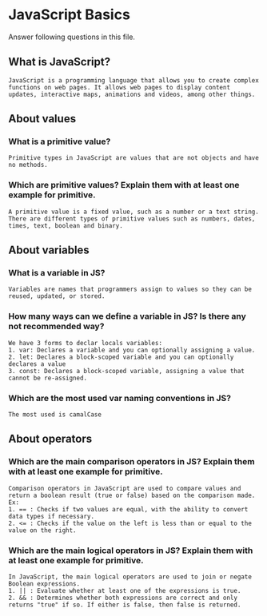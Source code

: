 # JavaScript Basics

Answer following questions in this file.

## What is JavaScript?

```
JavaScript is a programming language that allows you to create complex functions on web pages. It allows web pages to display content updates, interactive maps, animations and videos, among other things.
```

## About values

### What is a primitive value?

```
Primitive types in JavaScript are values ​​that are not objects and have no methods.
```

### Which are primitive values? Explain them with at least one example for primitive.

```
A primitive value is a fixed value, such as a number or a text string. There are different types of primitive values ​​such as numbers, dates, times, text, boolean and binary.
```

## About variables

### What is a variable in JS?

```
Variables are names that programmers assign to values ​​so they can be reused, updated, or stored.
```

### How many ways can we define a variable in JS? Is there any not recommended way?

```
We have 3 forms to declar locals variables: 
1. var: Declares a variable and you can optionally assigning a value.
2. let: Declares a block-scoped variable and you can optionally declares a value
3. const: Declares a block-scoped variable, assigning a value that cannot be re-assigned.
```

### Which are the most used var naming conventions in JS?

```
The most used is camalCase 
```

## About operators

### Which are the main comparison operators in JS? Explain them with at least one example for primitive.

```
Comparison operators in JavaScript are used to compare values ​​and return a boolean result (true or false) based on the comparison made.
Ex: 
1. == : Checks if two values ​​are equal, with the ability to convert data types if necessary.
2. <= : Checks if the value on the left is less than or equal to the value on the right.
```

### Which are the main logical operators in JS? Explain them with at least one example for primitive.

```
In JavaScript, the main logical operators are used to join or negate Boolean expressions.
1. || : Evaluate whether at least one of the expressions is true.
2. && : Determines whether both expressions are correct and only returns "true" if so. If either is false, then false is returned.
```
